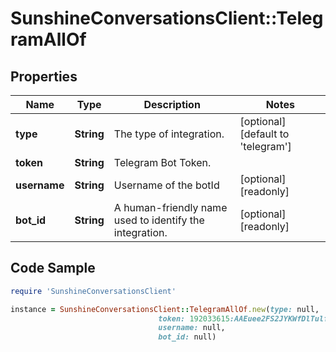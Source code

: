 # SunshineConversationsClient::TelegramAllOf

## Properties

Name | Type | Description | Notes
------------ | ------------- | ------------- | -------------
**type** | **String** | The type of integration. | [optional] [default to &#39;telegram&#39;]
**token** | **String** | Telegram Bot Token. | 
**username** | **String** | Username of the botId | [optional] [readonly] 
**bot_id** | **String** | A human-friendly name used to identify the integration. | [optional] [readonly] 

## Code Sample

```ruby
require 'SunshineConversationsClient'

instance = SunshineConversationsClient::TelegramAllOf.new(type: null,
                                 token: 192033615:AAEuee2FS2JYKWfDlTulfygjaIGJi4s,
                                 username: null,
                                 bot_id: null)
```


